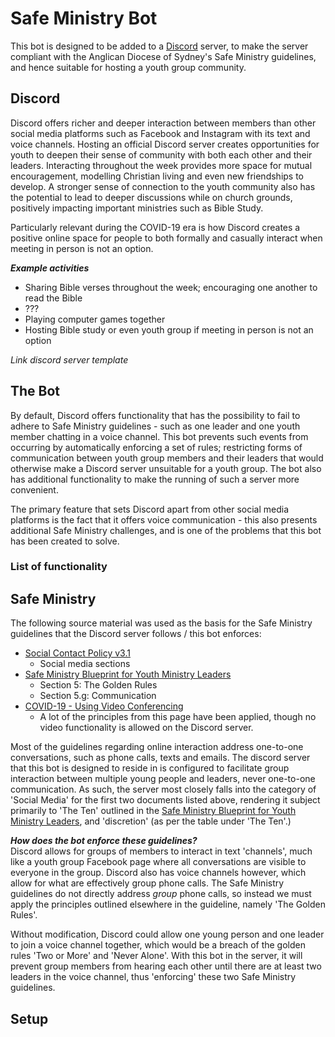 # Safe Ministry Bot

This bot is designed to be added to a [Discord](https://discord.com/) server, to make the server compliant with the Anglican Diocese of Sydney's Safe Ministry guidelines, and hence suitable for hosting a youth group community.

## Discord
Discord offers richer and deeper interaction between members than other social media platforms such as Facebook and Instagram with its text and voice channels. Hosting an official Discord server creates opportunities for youth to deepen their sense of community with both each other and their leaders. Interacting throughout the week provides more space for mutual encouragement, modelling Christian living and even new friendships to develop. A stronger sense of connection to the youth community also has the potential to lead to deeper discussions while on church grounds, positively impacting important ministries such as Bible Study.

Particularly relevant during the COVID-19 era is how Discord creates a positive online space for people to both formally and casually interact when meeting in person is not an option.

***Example activities***
- Sharing Bible verses throughout the week; encouraging one another to read the Bible
- ???
- Playing computer games together
- Hosting Bible study or even youth group if meeting in person is not an option

*Link discord server template*

## The Bot
By default, Discord offers functionality that has the possibility to fail to adhere to Safe Ministry guidelines - such as one leader and one youth member chatting in a voice channel. This bot prevents such events from occurring by automatically enforcing a set of rules; restricting forms of communication between youth group members and their leaders that would otherwise make a Discord server unsuitable for a youth group. The bot also has additional functionality to make the running of such a server more convenient.

The primary feature that sets Discord apart from other social media platforms is the fact that it offers voice communication - this also presents additional Safe Ministry challenges, and is one of the problems that this bot has been created to solve.

### List of functionality

## Safe Ministry
The following source material was used as the basis for the Safe Ministry guidelines that the Discord server follows / this bot enforces:  
- [Social Contact Policy v3.1](https://safeministry.org.au/wp-content/uploads/pdf/PSU_SocialContactPolicy_v3_1.pdf)
  - Social media sections
- [Safe Ministry Blueprint for Youth Ministry Leaders](https://safeministry.org.au/wp-content/uploads/pdf/SM-BlueprintForYthMinLeaders.pdf)
  - Section 5: The Golden Rules
  - Section 5.g: Communication
- [COVID-19 - Using Video Conferencing](https://safeministry.org.au/covid-19-principles-when-using-video-conferencing/?fbclid=IwAR33oCo0xghOn5uiSCGxzwrUQnvTMpXEG7nUpol0GNGCiKyvuI0MFoDnWoo)
  - A lot of the principles from this page have been applied, though no video functionality is allowed on the Discord server.

Most of the guidelines regarding online interaction address one-to-one conversations, such as phone calls, texts and emails. The discord server that this bot is designed to reside in is configured to facilitate group interaction between multiple young people and leaders, never one-to-one communication. As such, the server most closely falls into the category of 'Social Media' for the first two documents listed above, rendering it subject primarily to 'The Ten' outlined in the [Safe Ministry Blueprint for Youth Ministry Leaders](https://safeministry.org.au/wp-content/uploads/pdf/SM-BlueprintForYthMinLeaders.pdf), and 'discretion' (as per the table under 'The Ten'.)

***How does the bot enforce these guidelines?***  
Discord allows for groups of members to interact in text 'channels', much like a youth group Facebook page where all conversations are visible to everyone in the group. Discord also has voice channels however, which allow for what are effectively group phone calls. The Safe Ministry guidelines do not directly address *group* phone calls, so instead we must apply the principles outlined elsewhere in the guideline, namely 'The Golden Rules'.

Without modification, Discord could allow one young person and one leader to join a voice channel together, which would be a breach of the golden rules 'Two or More' and 'Never Alone'. With this bot in the server, it will prevent group members from hearing each other until there are at least two leaders in the voice channel, thus 'enforcing' these two Safe Ministry guidelines.

## Setup